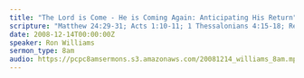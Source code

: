 ```yaml
---
title: "The Lord is Come - He is Coming Again: Anticipating His Return"
scripture: "Matthew 24:29-31; Acts 1:10-11; 1 Thessalonians 4:15-18; Revelation 2:7, 20"
date: 2008-12-14T00:00:00Z
speaker: Ron Williams
sermon_type: 8am
audio: https://pcpc8amsermons.s3.amazonaws.com/20081214_williams_8am.mp3 
---
```



